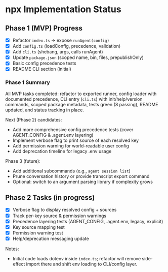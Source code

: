 # npx Implementation Status

## Phase 1 (MVP) Progress
- [x] Refactor `index.ts` -> expose `runAgent(config)`
- [x] Add `config.ts` (loadConfig, precedence, validation)
- [x] Add `cli.ts` (shebang, args, calls runAgent)
- [x] Update `package.json` (scoped name, bin, files, prepublishOnly)
- [x] Basic config precedence tests
- [x] README CLI section (initial)

### Phase 1 Summary
All MVP tasks completed: refactor to exported runner, config loader with documented precedence, CLI entry (`cli.ts`) with init/help/version commands, scoped package metadata, tests green (8 passing), README updated, and status tracking in place.

Next (Phase 2) candidates:
- Add more comprehensive config precedence tests (cover AGENT_CONFIG & .agent.env layering)
- Implement verbose flag to print source of each resolved key
- Add permission warning for world-readable user config
- Add deprecation timeline for legacy .env usage

Phase 3 (future):
- Add additional subcommands (e.g., `agent session list`)
- Prune conversation history or provide transcript export command
- Optional: switch to an argument parsing library if complexity grows

## Phase 2 Tasks (in progress)
- [x] Verbose flag to display resolved config + sources
- [x] Track per-key source & permission warnings
- [x] Precedence layering tests (AGENT_CONFIG, .agent.env, legacy, explicit)
- [x] Key source mapping test
- [x] Permission warning test
- [x] Help/deprecation messaging update

Notes:
- Initial code loads dotenv inside `index.ts`; refactor will remove side-effect import there and shift env loading to CLI/config layer.
